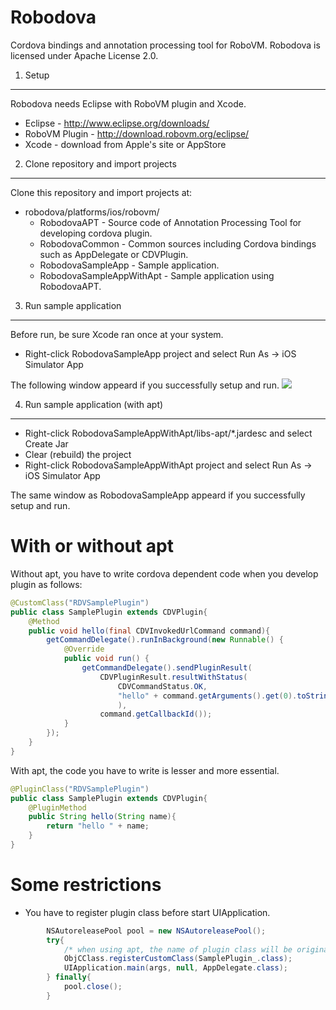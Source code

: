 Robodova
========

Cordova bindings and annotation processing tool for RoboVM. Robodova is licensed under Apache License 2.0.

1. Setup
--------
  Robodova needs Eclipse with RoboVM plugin and Xcode.
  * Eclipse - http://www.eclipse.org/downloads/
  * RoboVM Plugin - http://download.robovm.org/eclipse/
  * Xcode - download from Apple's site or AppStore

2. Clone repository and import projects
--------
  Clone this repository and import projects at:
  * robodova/platforms/ios/robovm/
    * RobodovaAPT - Source code of Annotation Processing Tool for developing cordova plugin.
    * RobodovaCommon - Common sources including Cordova bindings such as AppDelegate or CDVPlugin.
    * RobodovaSampleApp - Sample application.
    * RobodovaSampleAppWithApt - Sample application using RobodovaAPT.

3. Run sample application
--------
  Before run, be sure Xcode ran once at your system.
  * Right-click RobodovaSampleApp project and select Run As -> iOS Simulator App
  
  The following window appeard if you successfully setup and run.
  <img src="http://i.gyazo.com/ee6d4d4981530a7acb92be7d8ce3e8b1.png">

4. Run sample application (with apt)
--------
  * Right-click RobodovaSampleAppWithApt/libs-apt/*.jardesc and select Create Jar
  * Clear (rebuild) the project
  * Right-click RobodovaSampleAppWithApt project and select Run As -> iOS Simulator App
  
  The same window as RobodovaSampleApp appeard if you successfully setup and run.

With or without apt
========
Without apt, you have to write cordova dependent code when you develop plugin as follows:
```java
@CustomClass("RDVSamplePlugin")
public class SamplePlugin extends CDVPlugin{
	@Method
	public void hello(final CDVInvokedUrlCommand command){
		getCommandDelegate().runInBackground(new Runnable() {
			@Override
			public void run() {
				getCommandDelegate().sendPluginResult(
					CDVPluginResult.resultWithStatus(
						CDVCommandStatus.OK,
						"hello" + command.getArguments().get(0).toString()
						),
					command.getCallbackId());
			}
		});
	}
}
```

With apt, the code you have to write is lesser and more essential.
```java
@PluginClass("RDVSamplePlugin")
public class SamplePlugin extends CDVPlugin{
	@PluginMethod
	public String hello(String name){
		return "hello " + name;
	}
}
```

Some restrictions
========
* You have to register plugin class before start UIApplication.
```java
		NSAutoreleasePool pool = new NSAutoreleasePool();
		try{
			/* when using apt, the name of plugin class will be original class name plus "_" */
			ObjCClass.registerCustomClass(SamplePlugin_.class);
			UIApplication.main(args, null, AppDelegate.class);
		} finally{
			pool.close();
		}
```
